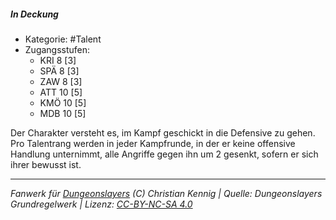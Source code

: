 <!---
Dies ist ein Fanwerk für DUNGEONSLAYERS (C) von Christian Kennig

Quellen:      [Dungeonslayers Grundregelwerk](https://dungeonslayers.net/download/Dungeonslayers4.pdf)
              [Talentbeschreibungen](https://www.f-space.de/ds4/tools-talentcards.html)
License:      [CC-BY-NC-SA 4.0](https://creativecommons.org/licenses/by-nc-sa/4.0/deed.de)
Richtlinien:  [Fanwerkrichtlinien](https://www.dungeonslayers.net/fanwerk-richtlinien/)
Autor:        Zauberlehrling
-->

  
##### In Deckung  
- Kategorie: #Talent  
- Zugangsstufen:  
  - KRI 8 [3]  
  - SPÄ 8 [3]  
  - ZAW 8 [3]  
  - ATT 10 [5]  
  - KMÖ 10 [5]  
  - MDB 10 [5]  

Der Charakter versteht es, im Kampf geschickt in die Defensive zu gehen. Pro Talentrang werden in jeder Kampfrunde, in der er keine offensive Handlung unternimmt, alle Angriffe gegen ihn um 2 gesenkt, sofern er sich ihrer bewusst ist.


___  
*Fanwerk für [Dungeonslayers](https://www.dungeonslayers.net/) (C) Christian Kennig | Quelle: Dungeonslayers Grundregelwerk | Lizenz: [CC-BY-NC-SA 4.0](https://creativecommons.org/licenses/by-nc-sa/4.0/deed.de)*  